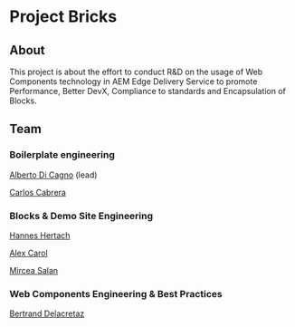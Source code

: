 # Project Bricks

## About

This project is about the effort to conduct R&D on the usage of Web Components technology in AEM Edge Delivery Service to promote Performance, Better DevX, Compliance to standards and Encapsulation of Blocks.

## Team

### Boilerplate engineering

[Alberto Di Cagno](https://github.com/dicagno) (lead)

[Carlos Cabrera](https://github.com/fnhipster)

### Blocks & Demo Site Engineering

[Hannes Hertach](https://github.com/hannessolo)

[Alex Carol](https://github.com/alexcarol)

[Mircea Salan](https://github.com/lansami)

### Web Components Engineering & Best Practices

[Bertrand Delacretaz](https://github.com/bdelacretaz)
